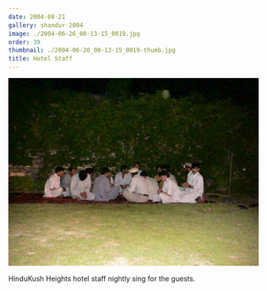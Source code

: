 ```yaml
---
date: 2004-08-21
gallery: shandur-2004
image: ./2004-06-26_00-13-15_0019.jpg
order: 39
thumbnail: ./2004-06-26_00-13-15_0019-thumb.jpg
title: Hotel Staff
---
```


![Hotel Staff](./2004-06-26_00-13-15_0019.jpg)

HinduKush Heights hotel staff nightly sing for the guests.